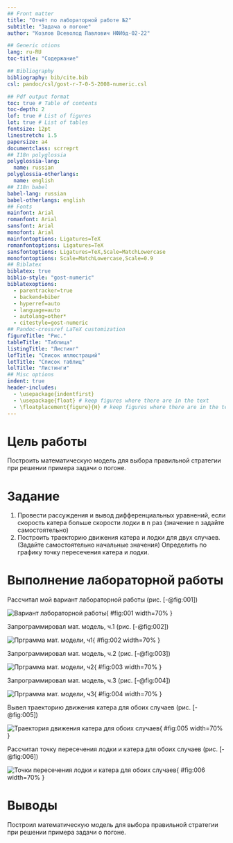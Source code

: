 ```yaml
---
## Front matter
title: "Отчёт по лабораторной работе №2"
subtitle: "Задача о погоне"
author: "Козлов Всеволод Павлович НФИбд-02-22"

## Generic otions
lang: ru-RU
toc-title: "Содержание"

## Bibliography
bibliography: bib/cite.bib
csl: pandoc/csl/gost-r-7-0-5-2008-numeric.csl

## Pdf output format
toc: true # Table of contents
toc-depth: 2
lof: true # List of figures
lot: true # List of tables
fontsize: 12pt
linestretch: 1.5
papersize: a4
documentclass: scrreprt
## I18n polyglossia
polyglossia-lang:
  name: russian
polyglossia-otherlangs:
  name: english
## I18n babel
babel-lang: russian
babel-otherlangs: english
## Fonts
mainfont: Arial
romanfont: Arial
sansfont: Arial
monofont: Arial
mainfontoptions: Ligatures=TeX
romanfontoptions: Ligatures=TeX
sansfontoptions: Ligatures=TeX,Scale=MatchLowercase
monofontoptions: Scale=MatchLowercase,Scale=0.9
## Biblatex
biblatex: true
biblio-style: "gost-numeric"
biblatexoptions:
  - parentracker=true
  - backend=biber
  - hyperref=auto
  - language=auto
  - autolang=other*
  - citestyle=gost-numeric
## Pandoc-crossref LaTeX customization
figureTitle: "Рис."
tableTitle: "Таблица"
listingTitle: "Листинг"
lofTitle: "Список иллюстраций"
lotTitle: "Список таблиц"
lolTitle: "Листинги"
## Misc options
indent: true
header-includes:
  - \usepackage{indentfirst}
  - \usepackage{float} # keep figures where there are in the text
  - \floatplacement{figure}{H} # keep figures where there are in the text
---
```


# Цель работы

Построить математическую модель для выбора правильной стратегии при решении примера задачи о погоне.

# Задание

1. Провести рассуждения и вывод дифференциальных уравнений,
если скорость катера больше скорости лодки в n раз (значение n задайте
самостоятельно)
2. Построить траекторию движения катера и лодки для двух случаев. (Задайте
самостоятельно начальные значения)
Определить по графику точку пересечения катера и лодки.

# Выполнение лабораторной работы

Рассчитал мой вариант лабораторной работы (рис. [-@fig:001])

![Вариант лабораторной работы](image/1.png){ #fig:001 width=70% }

Запрограммировал мат. модель, ч.1 (рис. [-@fig:002])

![Прграмма мат. модели, ч1](image/2.png){ #fig:002 width=70% }

Запрограммировал мат. модель, ч.2 (рис. [-@fig:003])

![Прграмма мат. модели, ч2](image/3.png){ #fig:003 width=70% }

Запрограммировал мат. модель, ч.3 (рис. [-@fig:004])

![Прграмма мат. модели, ч3](image/4.png){ #fig:004 width=70% }

Вывел траекторию движения катера для обоих случаев (рис. [-@fig:005])

![Траектория движения катера для обоих случаев](image/5.png){ #fig:005 width=70% }

Рассчитал точку пересечения лодки и катера для обоих случаев (рис. [-@fig:006])

![Точки пересечения лодки и катера для обоих случаев](image/6.png){ #fig:006 width=70% }

# Выводы

Построил математическую модель для выбора правильной стратегии при решении примера задачи о погоне.